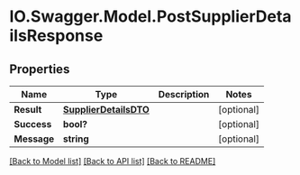 # IO.Swagger.Model.PostSupplierDetailsResponse
## Properties

Name | Type | Description | Notes
------------ | ------------- | ------------- | -------------
**Result** | [**SupplierDetailsDTO**](SupplierDetailsDTO.md) |  | [optional] 
**Success** | **bool?** |  | [optional] 
**Message** | **string** |  | [optional] 

[[Back to Model list]](../README.md#documentation-for-models) [[Back to API list]](../README.md#documentation-for-api-endpoints) [[Back to README]](../README.md)


